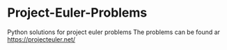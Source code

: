 # Project-Euler-Problems
Python solutions for project euler problems
The problems can be found ar https://projecteuler.net/
